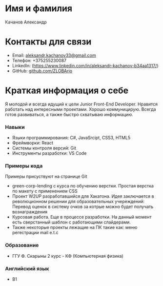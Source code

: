 # Имя и фамилия
Качанов Александр

# Контакты для связи
- Email: aleksandr.kachanov33@gmail.com
- Телефон: +375255230087
- LinkedIn: (https://www.linkedin.com/in/aleksandr-kachanov-b34aa1317/)
- GitHub: [github.com/ZLOBArio](https://github.com/ZLOBArio)

# Краткая информация о себе
Я молодой и всегда идущий к цели Junior Front-End Developer. Нравится работать над интересными проектами. Хорошо коммуницирую. Всегда готов развиваться, а также быстро схватываю информацию.

### Навыки
- Языки программирования: C#, JavaSrcipt, CSS3, HTML5
- Фреймворки: React
- Системы контроля версий: Git
- Инструменты разработки: VS Code

### Примеры кода
Примеры присуствуют на странице Git
- green-corp-lending с курса по обучению верстки. Простая верстка по макету с применением CSS
- Проект W2UP разработавшийся для Хакатона. Идея заключается в революционном решении для образовательных учереждений: Перевод оценок в систему очков за котрые можно будет получать вознаграждения
- Курсовая работа. Еще в процессе разработки. На данный момент есть сверстанный шаблон с работающими слайдерами.
- Также некоторые проекты лежащие на ПК такие как: меню регестрации mail e.t.c

### Образование 
- ГГУ Ф. Скарыны 2 курс - КФ (Компьютерная физика)

### Английский язык
- B1
